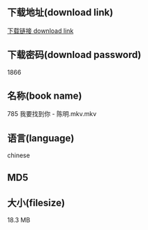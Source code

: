 ## 下载地址(download link)
[下载链接 download link](https://voluble-croquembouche-d321dc.netlify.app/?s=785+%E6%88%91%E8%A6%81%E6%89%BE%E5%88%B0%E4%BD%A0+-+%E9%99%88%E6%98%8E.mkv)

## 下载密码(download password)
1866

## 名称(book name)
785 我要找到你 - 陈明.mkv.mkv

## 语言(language)
chinese

## MD5


## 大小(filesize)
18.3 MB
